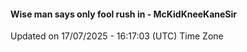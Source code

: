 #### Wise man says only fool rush in - McKidKneeKaneSir
Updated on 17/07/2025 - 16:17:03 (UTC) Time Zone
